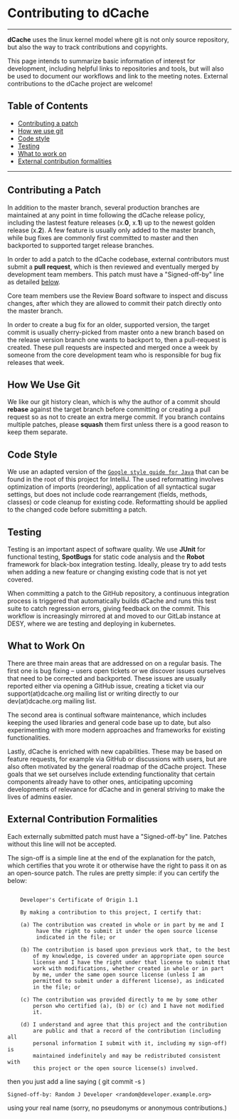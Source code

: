 Contributing to dCache
======

------------------------

**dCache** uses the linux kernel model where git is not only source repository, but also the way to track contributions and copyrights.

This page intends to summarize basic information of interest for development, including helpful links to repositories and tools, but will also be used to document our workflows and link to the meeting notes. External contributions to the dCache project are welcome!

## Table of Contents

- [Contributing a patch](#contributing-a-patch)
- [How we use git](#how-we-use-git)
- [Code style](#code-style)
- [Testing](#testing)
- [What to work on](#what-to-work-on)
- [External contribution formalities](#external-contribution-formalities)

------------------------

## Contributing a Patch

In addition to the master branch, several production branches are maintained at any point in time following the dCache release policy, including the lastest feature releases (x.**0**, x.**1**) up to the newest golden release (x.**2**). A few feature is usually only added to the master branch, while bug fixes are commonly first committed to master and then backported to supported target release branches.

In order to add a patch to the dCache codebase, external contributors must submit a **pull request**, which is then reviewed and eventually merged by development team members. This patch must have a "Signed-off-by" line as detailed [below](#external-contribution-formalities).

Core team members use the Review Board software to inspect and discuss changes, after which they are allowed to commit their patch directly onto the master branch.

In order to create a bug fix for an older, supported version, the target commit is usually cherry-picked from master onto a new branch based on the release version branch one wants to backport to, then a pull-request is created. These pull requests are inspected and merged once a week by someone from the core development team who is responsible for bug fix releases that week.

## How We Use Git

We like our git history clean, which is why the author of a commit should **rebase** against the target branch before committing or creating a pull request so as not to create an extra merge commit. If you branch contains multiple patches, please **squash** them first unless there is a good reason to keep them separate.

## Code Style

We use an adapted version of the [`Google style guide for Java`](https://github.com/google/styleguide) that can be found in the root of this project for IntelliJ.
The used reformatting involves optimization of imports (reordering), application of all syntactical sugar settings, but does not include code rearrangement (fields, methods, classes) or code cleanup for existing code. Reformatting should be applied to the changed code before submitting a patch.

## Testing

Testing is an important aspect of software quality. We use **JUnit** for functional testing, **SpotBugs** for static code analysis and the **Robot** framework for black-box integration testing. Ideally, please try to add tests when adding a new feature or changing existing code that is not yet covered.

When committing a patch to the GitHub repository, a continuous integration process is triggered that automatically builds dCache and runs this test suite to catch regression errors, giving feedback on the commit. This workflow is increasingly mirrored at and moved to our GitLab instance at DESY, where we are testing and deploying in kubernetes.

## What to Work On

There are three main areas that are addressed on on a regular basis. The first one is bug fixing – users open tickets or we discover issues ourselves that need to be corrected and backported. These issues are usually reported either via opening a GitHub issue, creating a ticket via our support(at)dcache.org mailing list or writing directly to our dev(at)dcache.org mailing list.

The second area is continual software maintenance, which includes keeping the used libraries and general code base up to date, but also experimenting with more modern approaches and frameworks for existing functionalities.

Lastly, dCache is enriched with new capabilities. These may be based on feature requests, for example via GitHub or discussions with users, but are also often motivated by the general roadmap of the dCache project. These goals that we set ourselves include extending functionality that certain components already have to other ones, anticipating upcoming developments of relevance for dCache and in general striving to make the lives of admins easier.

## External Contribution Formalities

Each externally submitted patch must have a "Signed-off-by" line.  Patches without
this line will not be accepted.

The sign-off is a simple line at the end of the explanation for the
patch, which certifies that you wrote it or otherwise have the right to
pass it on as an open-source patch.  The rules are pretty simple: if you
can certify the below:
```

    Developer's Certificate of Origin 1.1

    By making a contribution to this project, I certify that:

    (a) The contribution was created in whole or in part by me and I
         have the right to submit it under the open source license
         indicated in the file; or

    (b) The contribution is based upon previous work that, to the best
        of my knowledge, is covered under an appropriate open source
        license and I have the right under that license to submit that
        work with modifications, whether created in whole or in part
        by me, under the same open source license (unless I am
        permitted to submit under a different license), as indicated
        in the file; or

    (c) The contribution was provided directly to me by some other
        person who certified (a), (b) or (c) and I have not modified
        it.

    (d) I understand and agree that this project and the contribution
        are public and that a record of the contribution (including all
        personal information I submit with it, including my sign-off) is
        maintained indefinitely and may be redistributed consistent with
        this project or the open source license(s) involved.

```
then you just add a line saying ( git commit -s )

    Signed-off-by: Random J Developer <random@developer.example.org>

using your real name (sorry, no pseudonyms or anonymous contributions.)

